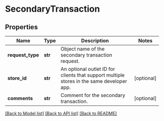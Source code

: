 # SecondaryTransaction

## Properties
Name | Type | Description | Notes
------------ | ------------- | ------------- | -------------
**request_type** | **str** | Object name of the secondary transaction request. | 
**store_id** | **str** | An optional outlet ID for clients that support multiple stores in the same developer app. | [optional] 
**comments** | **str** | Comment for the secondary transaction. | [optional] 

[[Back to Model list]](../README.md#documentation-for-models) [[Back to API list]](../README.md#documentation-for-api-endpoints) [[Back to README]](../README.md)


